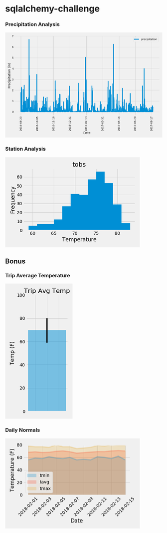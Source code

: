# sqlalchemy-challenge #

### Precipitation Analysis ###

![Precipitation Graph](Images/precipitation.png)

### Station Analysis ###

![Histogram](Images/TOBS_Histogram.png)

## Bonus ##

### Trip Average Temperature ###

![Trip Average Temp](Images/TripAvgTemp.png)

### Daily Normals ###

![Daily Normals](Images/DailyNormals.png)
